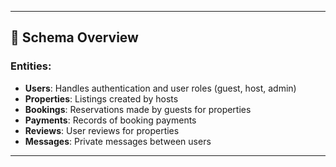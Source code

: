 
---

## 📑 Schema Overview

### Entities:

- **Users**: Handles authentication and user roles (guest, host, admin)
- **Properties**: Listings created by hosts
- **Bookings**: Reservations made by guests for properties
- **Payments**: Records of booking payments
- **Reviews**: User reviews for properties
- **Messages**: Private messages between users

---
